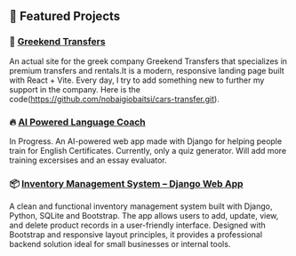 ## 🚀 Featured Projects


### 🚗 [Greekend Transfers](https://www.greekendtransfers.com/)
An actual site for the greek company Greekend Transfers that specializes in premium transfers 
and rentals.It is a modern, responsive landing page built with React + Vite. Every day, I try 
to add something new to further my support in the company.
Here is the code(https://github.com/nobaigiobaitsi/cars-transfer.git).

### 🔥 [AI Powered Language Coach](https://github.com/nobaigiobaitsi/language-coach-django.git)
In Progress. An AI-powered web app made with Django for helping people train for English Certificates.
Currently, only a quiz generator. Will add more training excersises and an essay evaluator.

### 📦 [Inventory Management System – Django Web App](https://github.com/nobaigiobaitsi/inventory-django)

A clean and functional inventory management system built with Django, Python, SQLite and Bootstrap. The 
app allows users to add, update, view, and delete product records in a user-friendly interface. 
Designed with Bootstrap and responsive layout principles, it provides a professional backend solution 
ideal for small businesses or internal tools.

